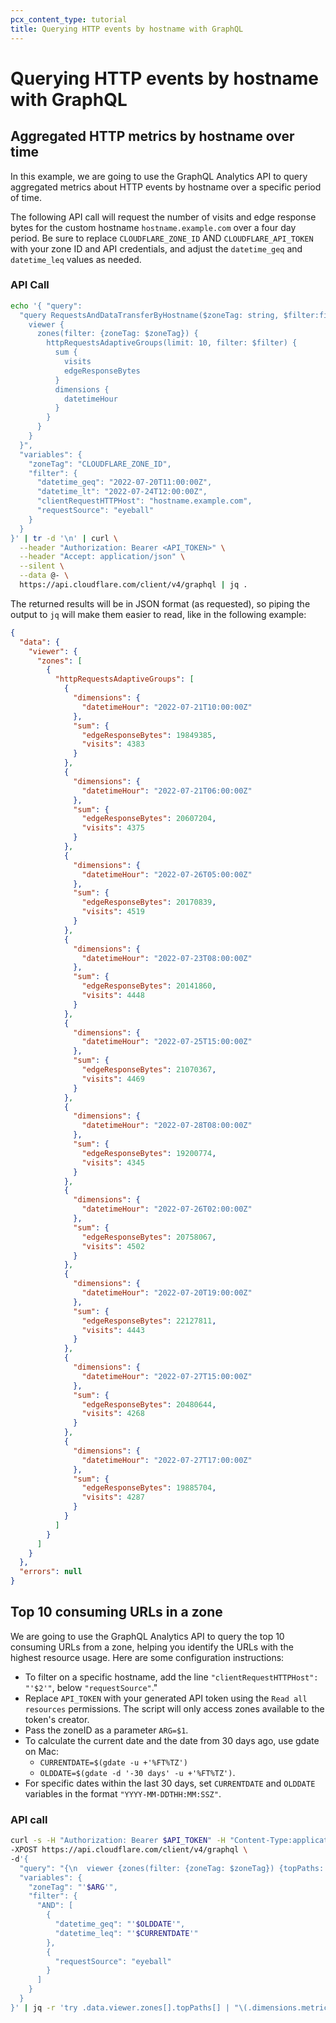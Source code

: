 ```yaml
---
pcx_content_type: tutorial
title: Querying HTTP events by hostname with GraphQL
---
```


# Querying HTTP events by hostname with GraphQL

## Aggregated HTTP metrics by hostname over time

In this example, we are going to use the GraphQL Analytics API to query aggregated metrics about HTTP events by hostname over a specific period of time.

The following API call will request the number of visits and edge response bytes for the custom hostname `hostname.example.com` over a four day period. Be sure to replace `CLOUDFLARE_ZONE_ID` AND `CLOUDFLARE_API_TOKEN` with your zone ID and API credentials, and adjust the `datetime_geq` and `datetime_leq` values as needed.

### API Call

```bash
echo '{ "query":
  "query RequestsAndDataTransferByHostname($zoneTag: string, $filter:filter) {
    viewer {
      zones(filter: {zoneTag: $zoneTag}) {
        httpRequestsAdaptiveGroups(limit: 10, filter: $filter) {
          sum {
            visits
            edgeResponseBytes
          }
          dimensions {
            datetimeHour
          }
        }
      }
    }
  }",
  "variables": {
    "zoneTag": "CLOUDFLARE_ZONE_ID",
    "filter": {
      "datetime_geq": "2022-07-20T11:00:00Z",
      "datetime_lt": "2022-07-24T12:00:00Z",
      "clientRequestHTTPHost": "hostname.example.com",
      "requestSource": "eyeball"
    }
  }
}' | tr -d '\n' | curl \
  --header "Authorization: Bearer <API_TOKEN>" \
  --header "Accept: application/json" \
  --silent \
  --data @- \
  https://api.cloudflare.com/client/v4/graphql | jq .
```

The returned results will be in JSON format (as requested), so piping the output to `jq` will make them easier to read, like in the following example:

```json
{
  "data": {
    "viewer": {
      "zones": [
        {
          "httpRequestsAdaptiveGroups": [
            {
              "dimensions": {
                "datetimeHour": "2022-07-21T10:00:00Z"
              },
              "sum": {
                "edgeResponseBytes": 19849385,
                "visits": 4383
              }
            },
            {
              "dimensions": {
                "datetimeHour": "2022-07-21T06:00:00Z"
              },
              "sum": {
                "edgeResponseBytes": 20607204,
                "visits": 4375
              }
            },
            {
              "dimensions": {
                "datetimeHour": "2022-07-26T05:00:00Z"
              },
              "sum": {
                "edgeResponseBytes": 20170839,
                "visits": 4519
              }
            },
            {
              "dimensions": {
                "datetimeHour": "2022-07-23T08:00:00Z"
              },
              "sum": {
                "edgeResponseBytes": 20141860,
                "visits": 4448
              }
            },
            {
              "dimensions": {
                "datetimeHour": "2022-07-25T15:00:00Z"
              },
              "sum": {
                "edgeResponseBytes": 21070367,
                "visits": 4469
              }
            },
            {
              "dimensions": {
                "datetimeHour": "2022-07-28T08:00:00Z"
              },
              "sum": {
                "edgeResponseBytes": 19200774,
                "visits": 4345
              }
            },
            {
              "dimensions": {
                "datetimeHour": "2022-07-26T02:00:00Z"
              },
              "sum": {
                "edgeResponseBytes": 20758067,
                "visits": 4502
              }
            },
            {
              "dimensions": {
                "datetimeHour": "2022-07-20T19:00:00Z"
              },
              "sum": {
                "edgeResponseBytes": 22127811,
                "visits": 4443
              }
            },
            {
              "dimensions": {
                "datetimeHour": "2022-07-27T15:00:00Z"
              },
              "sum": {
                "edgeResponseBytes": 20480644,
                "visits": 4268
              }
            },
            {
              "dimensions": {
                "datetimeHour": "2022-07-27T17:00:00Z"
              },
              "sum": {
                "edgeResponseBytes": 19885704,
                "visits": 4287
              }
            }
          ]
        }
      ]
    }
  },
  "errors": null
}
```

## Top 10 consuming URLs in a zone

We are going to use the GraphQL Analytics API to query the top 10 consuming URLs from a zone, helping you identify the URLs with the highest resource usage. Here are some configuration instructions:

- To filter on a specific hostname, add the line `"clientRequestHTTPHost": "'$2'"`, below `"requestSource"`." 
- Replace `API_TOKEN` with your generated API token using the `Read all resources` permissions. The script will only access zones available to the token's creator. 
- Pass the zoneID as a parameter `ARG=$1`. 
- To calculate the current date and the date from 30 days ago, use gdate on Mac:
  - `CURRENTDATE=$(gdate -u +'%FT%TZ')` 
  - `OLDDATE=$(gdate -d '-30 days' -u +'%FT%TZ')`. 
- For specific dates within the last 30 days, set `CURRENTDATE` and `OLDDATE` variables in the format `"YYYY-MM-DDTHH:MM:SSZ"`.

### API call

```bash
curl -s -H "Authorization: Bearer $API_TOKEN" -H "Content-Type:application/json" \
-XPOST https://api.cloudflare.com/client/v4/graphql \
-d'{
  "query": "{\n  viewer {zones(filter: {zoneTag: $zoneTag}) {topPaths: httpRequestsAdaptiveGroups(filter: $filter, limit: 10, orderBy: [sum_edgeResponseBytes_DESC]) {count sum {edgeResponseBytes} dimensions {metric: clientRequestPath}}}}}",
  "variables": {
    "zoneTag": "'$ARG'",
    "filter": {
      "AND": [
        {
          "datetime_geq": "'$OLDDATE'",
          "datetime_leq": "'$CURRENTDATE'"
        },
        {
          "requestSource": "eyeball"
        }
      ]
    }
  }
}' | jq -r 'try .data.viewer.zones[].topPaths[] | "\(.dimensions.metric) | \(.sum.edgeResponseBytes)"' | numfmt -d'|' --field=2 --to=iec-i
```
